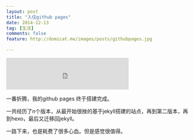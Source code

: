 ```yaml
---
layout: post
title: "入住github pages"
date: 2014-12-13
tag: [生活]
comments: false
feature: http://domicat.me/images/posts/githubpages.jpg

---
```


<iframe frameborder="no" border="0" marginwidth="0" marginheight="0" width=330 height=86 src="http://music.163.com/outchain/player?type=2&id=351190&auto=1&height=66"></iframe>

一番折腾，我的github pages 终于搭建完成。

一共经历了n个版本，从最开始很挫的基于jekyll搭建的站点，再到第二版本，再到hexo，最后又迁移回jekyll。

一路下来，也是耗费了很多心血。但是感觉很值得。



